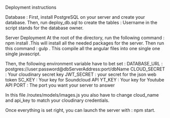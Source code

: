 Deployment instructions

Database : 
First, install PostgreSQL on your server and create your database. Then, run deploy_db.sql to create the tables : 
Username in the script stands for the database owner.

Server Deployment
At the root of the directory, run the following command : npm install .This will install all the needed packages for the server.
Then run this command : gulp . This compile all the angular files into one single one single javascript. 

Then, the following environment variable have to bet set : 
DATABASE_URL : postgres://user:password@dbServerAddress:port/dbName
CLOUD_SECRET : Your cloudinary secret key
JWT_SECRET : your secret for the json web token
SC_KEY : Your key for Soundcloud API
YT_KEY : Your key for Youtube API
PORT : The port you want your server to answer

In this file  /routes/models/images.js you also have to change cloud_name and api_key to match your cloudinary credentials.

Once everything is set right, you can launch the server with : npm start.